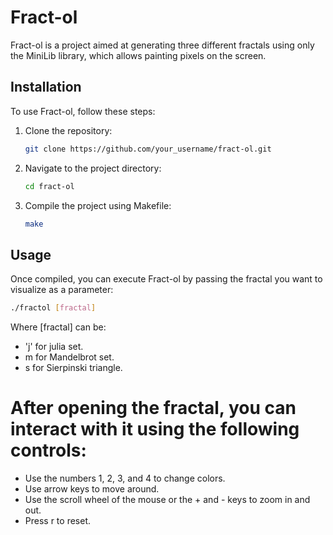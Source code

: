 # Fract-ol

Fract-ol is a project aimed at generating three different fractals using only the MiniLib library, which allows painting pixels on the screen.

## Installation

To use Fract-ol, follow these steps:

1. Clone the repository:

    ```bash
    git clone https://github.com/your_username/fract-ol.git
    ```

2. Navigate to the project directory:

    ```bash
    cd fract-ol
    ```

3. Compile the project using Makefile:

    ```bash
    make
    ```

## Usage

Once compiled, you can execute Fract-ol by passing the fractal you want to visualize as a parameter:

```bash
./fractol [fractal]
```

Where [fractal] can be:

- 'j' for julia set.
- m for Mandelbrot set.
- s for Sierpinski triangle.

# After opening the fractal, you can interact with it using the following controls:

- Use the numbers 1, 2, 3, and 4 to change colors.
- Use arrow keys to move around.
- Use the scroll wheel of the mouse or the + and - keys to zoom in and out.
- Press r to reset.
